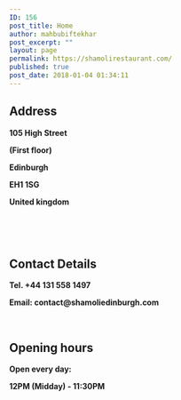 ```yaml
---
ID: 156
post_title: Home
author: mahbubiftekhar
post_excerpt: ""
layout: page
permalink: https://shamolirestaurant.com/
published: true
post_date: 2018-01-04 01:34:11
---
```

<h2><strong>Address</strong></h2>
<p><strong>105 High Street</strong></p>
<p><strong>(First floor)</strong></p>
<p><strong>Edinburgh </strong></p>
<p><strong>EH1 1SG </strong></p>
<p><strong>United kingdom </strong></p>
<p>&nbsp;</p>
<p>&nbsp;</p>
<h2><strong>Contact Details</strong></h2>
<p><strong>Tel. +44 131 558 1497</strong></p>
<p><strong>Email: contact@shamoliedinburgh.com</strong></p>
<p>&nbsp;</p>
<h2><strong>Opening hours</strong></h2>
<p><strong>Open every day:</strong></p>
<p><strong>12PM (Midday) - 11:30PM </strong></p>